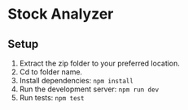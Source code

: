 # Stock Analyzer

## Setup

1. Extract the zip folder to your preferred location.
2. Cd to folder name.
3. Install dependencies: `npm install`
4. Run the development server: `npm run dev`
5. Run tests: `npm test`
